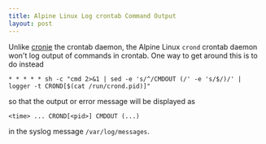 ```yaml
---
title: Alpine Linux Log crontab Command Output
layout: post
---
```


Unlike [cronie](https://github.com/cronie-crond/cronie) the crontab daemon, the Alpine Linux `crond` crontab daemon won't log output of commands in crontab. One way to get around this is to do instead

```crontab
* * * * * sh -c "cmd 2>&1 | sed -e 's/^/CMDOUT (/' -e 's/$/)/' | logger -t CROND[$(cat /run/crond.pid)]"
```

so that the output or error message will be displayed as 

```
<time> ... CROND[<pid>] CMDOUT (...)
```

in the syslog message `/var/log/messages`.
